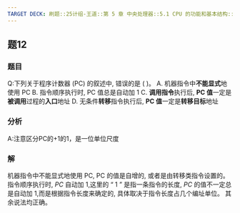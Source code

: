 ```yaml
---
TARGET DECK: 刷题::25计组-王道::第 5 章 中央处理器::5.1 CPU 的功能和基本结构::题12
---
```

## 题12
### 题目
Q:下列关于程序计数器 (PC) 的叙述中, 错误的是 ( )。
A. 机器指令中**不能显式**地使用 PC
B. 指令顺序执行时, PC 值总是自动加 1
C. **调用指令**执行后, **PC 值**一定是**被调用**过程的**入口**地址
D. 无条件**转移**指令执行后, **PC 值**一定是**转移目标**地址
### 分析
A:注意区分PC的+1的1，是一位单位尺度
### 解
机器指令中不能显式地使用 PC, PC 的值是自增的, 或者是由转移类指令设置的。
指令顺序执行时, ${PC}$ 自动加 1,这里的 “ 1 ” 是指一条指令的长度, ${PC}$ 的值不一定总是自动加 1,而是根据指令长度来确定的, 具体取决于指令长度占几个编址单位。
其余说法均正确。
